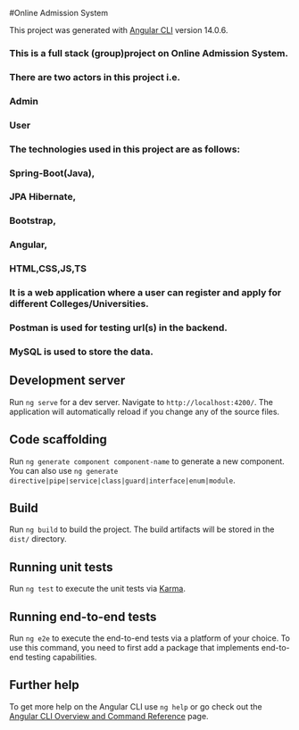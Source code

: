 #Online Admission System

This project was generated with [Angular CLI](https://github.com/angular/angular-cli) version 14.0.6.

### This is a full stack (group)project on Online Admission System.
### There are two actors in this project i.e.
###        Admin
###        User
### The technologies used in this project are as follows:
###        Spring-Boot(Java),
###        JPA Hibernate,
###        Bootstrap,
###        Angular,
###        HTML,CSS,JS,TS
### It is a web application where a user can register and apply for different Colleges/Universities.
### Postman is used for testing url(s) in the backend.
### MySQL is used to store the data. 


## Development server

Run `ng serve` for a dev server. Navigate to `http://localhost:4200/`. The application will automatically reload if you change any of the source files.

## Code scaffolding

Run `ng generate component component-name` to generate a new component. You can also use `ng generate directive|pipe|service|class|guard|interface|enum|module`.

## Build

Run `ng build` to build the project. The build artifacts will be stored in the `dist/` directory.

## Running unit tests

Run `ng test` to execute the unit tests via [Karma](https://karma-runner.github.io).

## Running end-to-end tests

Run `ng e2e` to execute the end-to-end tests via a platform of your choice. To use this command, you need to first add a package that implements end-to-end testing capabilities.

## Further help

To get more help on the Angular CLI use `ng help` or go check out the [Angular CLI Overview and Command Reference](https://angular.io/cli) page.
